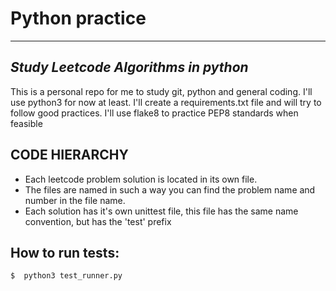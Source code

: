 # Python practice
******
## _Study Leetcode Algorithms in python_

This is a personal repo for me to study git, python and general coding.
I'll use python3 for now at least.
I'll create a requirements.txt file and will try to follow good practices.
I'll use flake8 to practice PEP8 standards when feasible

## CODE HIERARCHY
- Each leetcode problem solution is located in its own file.
- The files are named in such a way you can find the problem name and number in the file name.
- Each solution has it's own unittest file, this file has the same name convention, but has the 'test' prefix

## How to run tests:
``` sh
$  python3 test_runner.py
```
